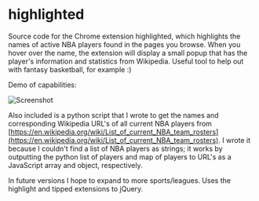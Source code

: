 # highlighted

Source code for the Chrome extension highlighted, which highlights the names of active NBA players found in the pages you browse. When you hover over the name, the extension will display a small popup that has the player's information and statistics from Wikipedia. Useful tool to help out with fantasy basketball, for example :)

Demo of capabilities: 

![Screenshot](https://raw.github.com/rodhoopar/highlighted/master/examples/demo.png)

Also included is a python script that I wrote to get the names and corresponding Wikipedia URL's of all current NBA players from [https://en.wikipedia.org/wiki/List_of_current_NBA_team_rosters](https://en.wikipedia.org/wiki/List_of_current_NBA_team_rosters). I wrote it because I couldn't find a list of NBA players as strings; it works by outputting the python list of players and map of players to URL's as a JavaScript array and object, respectively. 

In future versions I hope to expand to more sports/leagues. Uses the highlight and tipped extensions to jQuery.
